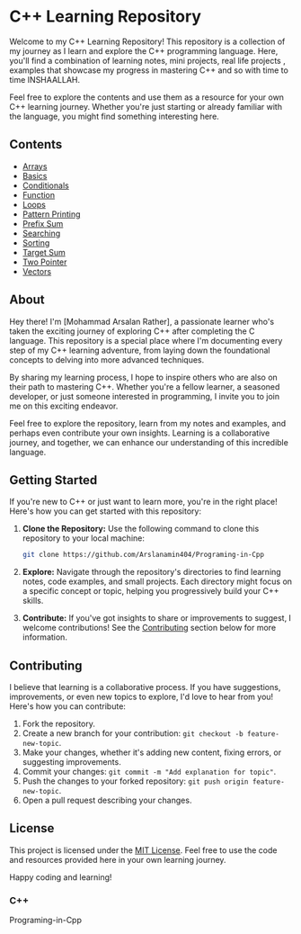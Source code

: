 # C++ Learning Repository

Welcome to my C++ Learning Repository! This repository is a collection of my journey as I learn and explore the C++ programming language. Here, you'll find a combination of learning notes, mini projects, real life projects , examples that showcase my progress in mastering C++ and so with time to time INSHAALLAH.

Feel free to explore the contents and use them as a resource for your own C++ learning journey. Whether you're just starting or already familiar with the language, you might find something interesting here.

## Contents
- [Arrays](Arrays/)
- [Basics](Basics/)
- [Conditionals](Conditionals/)
- [Function](Function/)
- [Loops](Loops/)
- [Pattern Printing](patterns/)
- [Prefix Sum](Prefix_sum/)
- [Searching](Searching/)
- [Sorting](Sorting/)
- [Target Sum](Target_Sum/)
- [Two Pointer](Two_Pointer/)
- [Vectors](Vectors/)

## About

Hey there! I'm [Mohammad Arsalan Rather], a passionate learner who's taken the exciting journey of exploring C++ after completing the C language. This repository is a special place where I'm documenting every step of my C++ learning adventure, from laying down the foundational concepts to delving into more advanced techniques.

By sharing my learning process, I hope to inspire others who are also on their path to mastering C++. Whether you're a fellow learner, a seasoned developer, or just someone interested in programming, I invite you to join me on this exciting endeavor.

Feel free to explore the repository, learn from my notes and examples, and perhaps even contribute your own insights. Learning is a collaborative journey, and together, we can enhance our understanding of this incredible language.

## Getting Started

If you're new to C++ or just want to learn more, you're in the right place! Here's how you can get started with this repository:

1. **Clone the Repository:** Use the following command to clone this repository to your local machine:
   
   ```sh
   git clone https://github.com/Arslanamin404/Programing-in-Cpp

2. **Explore:** Navigate through the repository's directories to find learning notes, code examples, and small projects. Each directory might focus on a specific concept or topic, helping you progressively build your C++ skills.

3. **Contribute:** If you've got insights to share or improvements to suggest, I welcome contributions! See the [Contributing](#contributing) section below for more information.

## Contributing

I believe that learning is a collaborative process. If you have suggestions, improvements, or even new topics to explore, I'd love to hear from you! Here's how you can contribute:

1. Fork the repository.
2. Create a new branch for your contribution: `git checkout -b feature-new-topic`.
3. Make your changes, whether it's adding new content, fixing errors, or suggesting improvements.
4. Commit your changes: `git commit -m "Add explanation for topic"`.
5. Push the changes to your forked repository: `git push origin feature-new-topic`.
6. Open a pull request describing your changes.

## License

This project is licensed under the [MIT License](LICENSE). Feel free to use the code and resources provided here in your own learning journey.

Happy coding and learning!
### C++ 
Programing-in-Cpp
